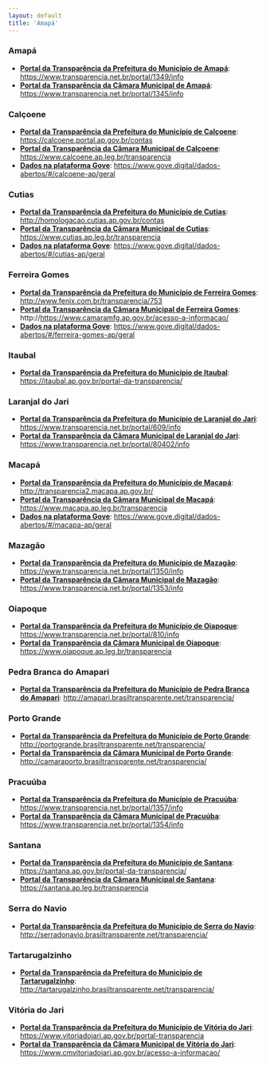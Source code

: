 ```yaml
---
layout: default
title: 'Amapá'
---
```


### Amapá

- **[Portal da Transparência da Prefeitura do Município de Amapá](https://www.transparencia.net.br/portal/1349/info)**: https://www.transparencia.net.br/portal/1349/info
- **[Portal da Transparência da Câmara Municipal de Amapá](https://www.transparencia.net.br/portal/1345/info)**: https://www.transparencia.net.br/portal/1345/info


### Calçoene

- **[Portal da Transparência da Prefeitura do Município de Calçoene](https://calcoene.portal.ap.gov.br/contas)**: https://calcoene.portal.ap.gov.br/contas
- **[Portal da Transparência da Câmara Municipal de Calçoene](https://www.calcoene.ap.leg.br/transparencia)**: https://www.calcoene.ap.leg.br/transparencia
- **[Dados na plataforma Gove](https://www.gove.digital/dados-abertos/#/calcoene-ap/geral)**: https://www.gove.digital/dados-abertos/#/calcoene-ap/geral


### Cutias

- **[Portal da Transparência da Prefeitura do Município de Cutias](http://homologacao.cutias.ap.gov.br/contas)**: http://homologacao.cutias.ap.gov.br/contas
- **[Portal da Transparência da Câmara Municipal de Cutias](https://www.cutias.ap.leg.br/transparencia)**: https://www.cutias.ap.leg.br/transparencia
- **[Dados na plataforma Gove](https://www.gove.digital/dados-abertos/#/cutias-ap/geral)**: https://www.gove.digital/dados-abertos/#/cutias-ap/geral


### Ferreira Gomes

- **[Portal da Transparência da Prefeitura do Município de Ferreira Gomes](http://www.fenix.com.br/transparencia/753)**: http://www.fenix.com.br/transparencia/753
- **[Portal da Transparência da Câmara Municipal de Ferreira Gomes](https://www.camaramfg.ap.gov.br/acesso-a-informacao/)**: http://https://www.camaramfg.ap.gov.br/acesso-a-informacao/
- **[Dados na plataforma Gove](https://www.gove.digital/dados-abertos/#/ferreira-gomes-ap/geral)**: https://www.gove.digital/dados-abertos/#/ferreira-gomes-ap/geral

### Itaubal

- **[Portal da Transparência da Prefeitura do Município de Itaubal](https://itaubal.ap.gov.br/portal-da-transparencia/)**: https://itaubal.ap.gov.br/portal-da-transparencia/

### Laranjal do Jari

- **[Portal da Transparência da Prefeitura do Município de Laranjal do Jari](https://www.transparencia.net.br/portal/609/info)**: https://www.transparencia.net.br/portal/609/info
- **[Portal da Transparência da Câmara Municipal de Laranjal do Jari](https://www.transparencia.net.br/portal/80402/info)**: https://www.transparencia.net.br/portal/80402/info


### Macapá

- **[Portal da Transparência da Prefeitura do Município de Macapá](http://transparencia2.macapa.ap.gov.br/)**: http://transparencia2.macapa.ap.gov.br/
- **[Portal da Transparência da Câmara Municipal de Macapá](https://www.macapa.ap.leg.br/transparencia)**: https://www.macapa.ap.leg.br/transparencia
- **[Dados na plataforma Gove](https://www.gove.digital/dados-abertos/#/macapa-ap/geral)**: https://www.gove.digital/dados-abertos/#/macapa-ap/geral

### Mazagão

- **[Portal da Transparência da Prefeitura do Município de Mazagão](https://www.transparencia.net.br/portal/1350/info)**: https://www.transparencia.net.br/portal/1350/info
- **[Portal da Transparência da Câmara Municipal de Mazagão](https://www.transparencia.net.br/portal/1353/info)**: https://www.transparencia.net.br/portal/1353/info

### Oiapoque

- **[Portal da Transparência da Prefeitura do Município de Oiapoque](https://www.transparencia.net.br/portal/810/info)**: https://www.transparencia.net.br/portal/810/info
- **[Portal da Transparência da Câmara Municipal de Oiapoque](https://www.oiapoque.ap.leg.br/transparencia)**: https://www.oiapoque.ap.leg.br/transparencia

### Pedra Branca do Amapari

- **[Portal da Transparência da Prefeitura do Município de Pedra Branca do Amapari](http://amapari.brasiltransparente.net/transparencia/)**: http://amapari.brasiltransparente.net/transparencia/

### Porto Grande

- **[Portal da Transparência da Prefeitura do Município de Porto Grande](http://portogrande.brasiltransparente.net/transparencia/)**: http://portogrande.brasiltransparente.net/transparencia/
- **[Portal da Transparência da Câmara Municipal de Porto Grande](http://camaraporto.brasiltransparente.net/transparencia/)**: http://camaraporto.brasiltransparente.net/transparencia/

### Pracuúba

- **[Portal da Transparência da Prefeitura do Município de Pracuúba](https://www.transparencia.net.br/portal/1357/info)**: https://www.transparencia.net.br/portal/1357/info
- **[Portal da Transparência da Câmara Municipal de Pracuúba](https://www.transparencia.net.br/portal/1354/info)**: https://www.transparencia.net.br/portal/1354/info

### Santana

- **[Portal da Transparência da Prefeitura do Município de Santana](https://santana.ap.gov.br/portal-da-transparencia/)**: https://santana.ap.gov.br/portal-da-transparencia/
- **[Portal da Transparência da Câmara Municipal de Santana](https://santana.ap.leg.br/transparencia)**: https://santana.ap.leg.br/transparencia

### Serra do Navio

- **[Portal da Transparência da Prefeitura do Município de Serra do Navio](http://serradonavio.brasiltransparente.net/transparencia/)**: http://serradonavio.brasiltransparente.net/transparencia/

### Tartarugalzinho

- **[Portal da Transparência da Prefeitura do Município de Tartarugalzinho](http://tartarugalzinho.brasiltransparente.net/transparencia/)**: http://tartarugalzinho.brasiltransparente.net/transparencia/

### Vitória do Jari

- **[Portal da Transparência da Prefeitura do Município de Vitória do Jari](https://www.vitoriadojari.ap.gov.br/portal-transparencia)**: https://www.vitoriadojari.ap.gov.br/portal-transparencia
- **[Portal da Transparência da Câmara Municipal de Vitória do Jari](https://www.cmvitoriadojari.ap.gov.br/acesso-a-informacao/)**: https://www.cmvitoriadojari.ap.gov.br/acesso-a-informacao/
